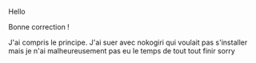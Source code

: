 Hello

Bonne correction ! 

J'ai compris le principe. J'ai suer avec nokogiri qui voulait pas s'installer mais je n'ai malheureusement pas eu le temps de tout tout finir sorry
